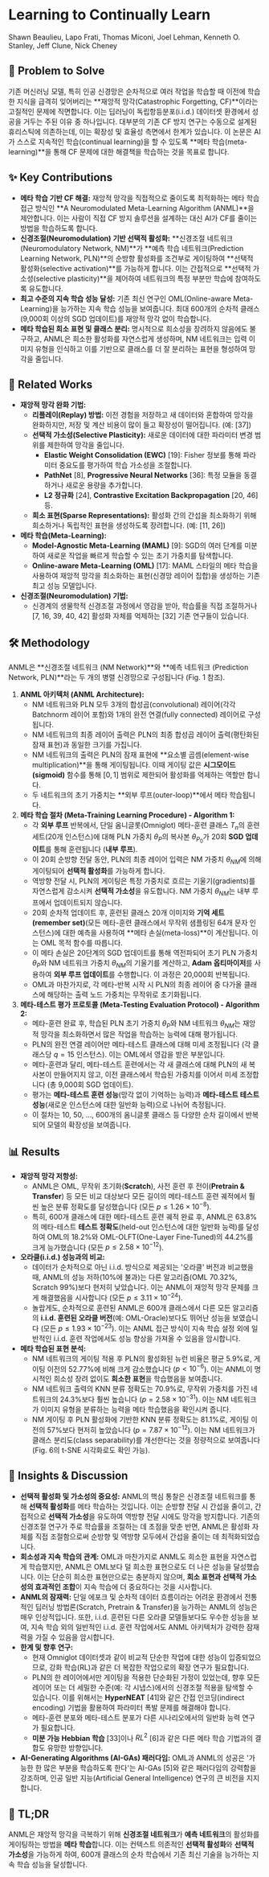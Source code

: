 # Learning to Continually Learn

Shawn Beaulieu, Lapo Frati, Thomas Miconi, Joel Lehman, Kenneth O. Stanley, Jeff Clune, Nick Cheney

## 🧩 Problem to Solve

기존 머신러닝 모델, 특히 인공 신경망은 순차적으로 여러 작업을 학습할 때 이전에 학습한 지식을 급격히 잊어버리는 **재앙적 망각(Catastrophic Forgetting, CF)**이라는 고질적인 문제에 직면합니다. 이는 딥러닝이 독립항등분포(i.i.d.) 데이터셋 환경에서 성공을 거두는 주된 이유 중 하나입니다. 대부분의 기존 CF 방지 연구는 수동으로 설계된 휴리스틱에 의존하는데, 이는 확장성 및 효율성 측면에서 한계가 있습니다. 이 논문은 AI가 스스로 지속적인 학습(continual learning)을 할 수 있도록 **메타 학습(meta-learning)**을 통해 CF 문제에 대한 해결책을 학습하는 것을 목표로 합니다.

## ✨ Key Contributions

* **메타 학습 기반 CF 해결:** 재앙적 망각을 직접적으로 줄이도록 최적화하는 메타 학습 접근 방식인 **A Neuromodulated Meta-Learning Algorithm (ANML)**을 제안합니다. 이는 사람이 직접 CF 방지 솔루션을 설계하는 대신 AI가 CF를 줄이는 방법을 학습하도록 합니다.
* **신경조절(Neuromodulation) 기반 선택적 활성화:** **신경조절 네트워크(Neuromodulatory Network, NM)**가 **예측 학습 네트워크(Prediction Learning Network, PLN)**의 순방향 활성화를 조건부로 게이팅하여 **선택적 활성화(selective activation)**를 가능하게 합니다. 이는 간접적으로 **선택적 가소성(selective plasticity)**을 제어하여 네트워크의 특정 부분만 학습에 참여하도록 유도합니다.
* **최고 수준의 지속 학습 성능 달성:** 기존 최신 연구인 OML(Online-aware Meta-Learning)을 능가하는 지속 학습 성능을 보여줍니다. 최대 600개의 순차적 클래스(9,000회 이상의 SGD 업데이트)를 재앙적 망각 없이 학습합니다.
* **메타 학습된 희소 표현 및 클래스 분리:** 명시적으로 희소성을 장려하지 않음에도 불구하고, ANML은 희소한 활성화를 자연스럽게 생성하며, NM 네트워크는 입력 이미지 유형을 인식하고 이를 기반으로 클래스를 더 잘 분리하는 표현을 형성하여 망각을 줄입니다.

## 📎 Related Works

* **재앙적 망각 완화 기법:**
  * **리플레이(Replay) 방법:** 이전 경험을 저장하고 새 데이터와 혼합하여 망각을 완화하지만, 저장 및 계산 비용이 많이 들고 확장성이 떨어집니다. (예: [37])
  * **선택적 가소성(Selective Plasticity):** 새로운 데이터에 대한 파라미터 변경 범위를 제한하여 망각을 줄입니다.
    * **Elastic Weight Consolidation (EWC)** [19]: Fisher 정보를 통해 파라미터 중요도를 평가하여 학습 가소성을 조절합니다.
    * **PathNet** [8], **Progressive Neural Networks** [36]: 특정 모듈을 동결하거나 새로운 용량을 추가합니다.
    * **L2 정규화** [24], **Contrastive Excitation Backpropagation** [20, 46] 등.
  * **희소 표현(Sparse Representations):** 활성화 간의 간섭을 최소화하기 위해 희소하거나 독립적인 표현을 생성하도록 장려합니다. (예: [11, 26])
* **메타 학습(Meta-Learning):**
  * **Model-Agnostic Meta-Learning (MAML)** [9]: SGD의 여러 단계를 미분하여 새로운 작업을 빠르게 학습할 수 있는 초기 가중치를 탐색합니다.
  * **Online-aware Meta-Learning (OML)** [17]: MAML 스타일의 메타 학습을 사용하여 재앙적 망각을 최소화하는 표현(신경망 레이어 집합)을 생성하는 기존 최고 성능 모델입니다.
* **신경조절(Neuromodulation) 기법:**
  * 신경계의 생물학적 신경조절 과정에서 영감을 받아, 학습률을 직접 조절하거나 [7, 16, 39, 40, 42] 활성화 자체를 억제하는 [32] 기존 연구들이 있습니다.

## 🛠️ Methodology

ANML은 **신경조절 네트워크 (NM Network)**와 **예측 네트워크 (Prediction Network, PLN)**라는 두 개의 병렬 신경망으로 구성됩니다 (Fig. 1 참조).

1. **ANML 아키텍처 (ANML Architecture):**
    * NM 네트워크와 PLN 모두 3개의 합성곱(convolutional) 레이어(각각 Batchnorm 레이어 포함)와 1개의 완전 연결(fully connected) 레이어로 구성됩니다.
    * NM 네트워크의 최종 레이어 출력은 PLN의 최종 합성곱 레이어 출력(평탄화된 잠재 표현)과 동일한 크기를 가집니다.
    * NM 네트워크의 출력은 PLN의 잠재 표현에 **요소별 곱셈(element-wise multiplication)**을 통해 게이팅됩니다. 이때 게이팅 값은 **시그모이드(sigmoid)** 함수를 통해 $[0,1]$ 범위로 제한되어 활성화를 억제하는 역할만 합니다.
    * 두 네트워크의 초기 가중치는 **외부 루프(outer-loop)**에서 메타 학습됩니다.
2. **메타 학습 절차 (Meta-Training Learning Procedure) - Algorithm 1:**
    * 각 **외부 루프** 반복에서, 단일 옴니글롯(Omniglot) 메타-훈련 클래스 $T_n$의 훈련 세트(20개 인스턴스)에 대해 PLN 가중치 $\theta_P$의 복사본 $\theta_{P_0}$가 20회 **SGD 업데이트**를 통해 훈련됩니다 (**내부 루프**).
    * 이 20회 순방향 전달 동안, PLN의 최종 레이어 입력은 NM 가중치 $\theta_{NM}$에 의해 게이팅되어 **선택적 활성화**를 가능하게 합니다.
    * 역방향 전달 시, PLN의 게이팅은 특정 가중치로 흐르는 기울기(gradients)를 자연스럽게 감소시켜 **선택적 가소성**을 유도합니다. NM 가중치 $\theta_{NM}$는 내부 루프에서 업데이트되지 않습니다.
    * 20회 순차적 업데이트 후, 훈련된 클래스 20개 이미지와 **기억 세트(remember set)**(모든 메타-훈련 클래스에서 무작위 샘플링된 64개 문자 인스턴스)에 대한 예측을 사용하여 **메타 손실(meta-loss)**이 계산됩니다. 이는 OML 목적 함수를 따릅니다.
    * 이 메타 손실은 20단계의 SGD 업데이트를 통해 역전파되어 초기 PLN 가중치 $\theta_P$와 NM 네트워크 가중치 $\theta_{NM}$의 기울기를 계산하고, **Adam 옵티마이저**를 사용하여 **외부 루프 업데이트**를 수행합니다. 이 과정은 20,000회 반복됩니다.
    * OML과 마찬가지로, 각 메타-반복 시작 시 PLN의 최종 레이어 중 다가올 클래스에 해당하는 출력 노드 가중치는 무작위로 초기화됩니다.
3. **메타-테스트 평가 프로토콜 (Meta-Testing Evaluation Protocol) - Algorithm 2:**
    * 메타-훈련 완료 후, 학습된 PLN 초기 가중치 $\theta_P$와 NM 네트워크 $\theta_{NM}$는 재앙적 망각을 최소화하면서 많은 작업을 학습하는 능력에 대해 평가됩니다.
    * PLN의 완전 연결 레이어만 메타-테스트 클래스에 대해 미세 조정됩니다 (각 클래스당 $q=15$ 인스턴스). 이는 OML에서 영감을 받은 부분입니다.
    * 메타-훈련과 달리, 메타-테스트 훈련에서는 각 새 클래스에 대해 PLN의 새 복사본이 만들어지지 않고, 이전 클래스에서 학습된 가중치를 이어서 미세 조정합니다 (총 9,000회 SGD 업데이트).
    * 평가는 **메타-테스트 훈련 성능**(망각 없이 기억하는 능력)과 **메타-테스트 테스트 성능**(새로운 인스턴스에 대한 일반화 능력)으로 나뉘어 측정됩니다.
    * 이 절차는 10, 50, ..., 600개의 옴니글롯 클래스 등 다양한 순차 길이에서 반복되어 모델의 확장성을 보여줍니다.

## 📊 Results

* **재앙적 망각 저항성:**
  * ANML은 OML, 무작위 초기화(**Scratch**), 사전 훈련 후 전이(**Pretrain & Transfer**) 등 모든 비교 대상보다 모든 길이의 메타-테스트 훈련 궤적에서 훨씬 높은 분류 정확도를 달성했습니다 (모든 $p \le 1.26 \times 10^{-8}$).
  * 특히, 600개 클래스에 대한 메타-테스트 훈련 궤적 완료 후, ANML은 63.8%의 메타-테스트 **테스트 정확도**(held-out 인스턴스에 대한 일반화 능력)를 달성하여 OML의 18.2%와 OML-OLFT(One-Layer Fine-Tuned)의 44.2%를 크게 능가했습니다 (모든 $p \le 2.58 \times 10^{-12}$).
* **오라클(i.i.d.) 성능과의 비교:**
  * 데이터가 순차적으로 아닌 i.i.d. 방식으로 제공되는 '오라클' 버전과 비교했을 때, ANML의 성능 저하(10%에 불과)는 다른 알고리즘(OML 70.32%, Scratch 99%)보다 현저히 낮았습니다. 이는 ANML이 재앙적 망각 문제를 크게 해결했음을 시사합니다 (모든 $p \le 3.11 \times 10^{-24}$).
  * 놀랍게도, 순차적으로 훈련된 ANML은 600개 클래스에서 다른 모든 알고리즘의 **i.i.d. 훈련된 오라클 버전**(예: OML-Oracle)보다도 뛰어난 성능을 보였습니다 (모든 $p \le 1.93 \times 10^{-23}$). 이는 ANML 접근 방식이 지속 학습 설정 외에 일반적인 i.i.d. 훈련 작업에서도 성능 향상을 가져올 수 있음을 암시합니다.
* **메타 학습된 표현 분석:**
  * NM 네트워크의 게이팅 적용 후 PLN의 활성화된 뉴런 비율은 평균 5.9%로, 게이팅 이전의 52.77%에 비해 크게 감소했습니다 ($p < 10^{-6}$). 이는 ANML이 명시적인 희소성 장려 없이도 **희소한 표현**을 학습했음을 보여줍니다.
  * NM 네트워크 출력의 KNN 분류 정확도는 70.9%로, 무작위 가중치를 가진 네트워크의 24.3%보다 훨씬 높습니다 ($p = 2.58 \times 10^{-31}$). 이는 NM 네트워크가 이미지 유형을 분류하는 능력을 메타 학습했음을 확인시켜 줍니다.
  * NM 게이팅 후 PLN 활성화에 기반한 KNN 분류 정확도는 81.1%로, 게이팅 이전의 57%보다 현저히 높았습니다 ($p = 7.87 \times 10^{-12}$). 이는 NM 네트워크가 클래스 분리도(class separability)를 개선한다는 것을 정량적으로 보여줍니다 (Fig. 6의 t-SNE 시각화로도 확인 가능).

## 🧠 Insights & Discussion

* **선택적 활성화 및 가소성의 중요성:** ANML의 핵심 통찰은 신경조절 네트워크를 통해 **선택적 활성화**를 메타 학습하는 것입니다. 이는 순방향 전달 시 간섭을 줄이고, 간접적으로 **선택적 가소성**을 유도하여 역방향 전달 시에도 망각을 방지합니다. 기존의 신경조절 연구가 주로 학습률을 조절하는 데 초점을 맞춘 반면, ANML은 활성화 자체를 직접 조절함으로써 순방향 및 역방향 모두에서 간섭을 줄이는 데 최적화되었습니다.
* **희소성과 지속 학습의 관계:** OML과 마찬가지로 ANML도 희소한 표현을 자연스럽게 학습했지만, ANML은 OML보다 덜 희소한 표현으로도 더 나은 성능을 달성했습니다. 이는 단순히 희소한 표현만으로는 충분하지 않으며, **희소 표현과 선택적 가소성의 효과적인 조합**이 지속 학습에 더 중요하다는 것을 시사합니다.
* **ANML의 잠재력:** 단일 에포크 및 순차적 데이터 흐름이라는 어려운 환경에서 전통적인 딥러닝 방법론(Scratch, Pretrain & Transfer)을 능가하는 ANML의 성능은 매우 인상적입니다. 또한, i.i.d. 훈련된 다른 오라클 모델들보다도 우수한 성능을 보여, 지속 학습 외의 일반적인 i.i.d. 훈련 작업에서도 ANML 아키텍처가 강력한 잠재력을 가질 수 있음을 암시합니다.
* **한계 및 향후 연구:**
  * 현재 Omniglot 데이터셋과 같이 비교적 단순한 작업에 대한 성능이 입증되었으므로, 강화 학습(RL)과 같은 더 복잡한 작업으로의 확장 연구가 필요합니다.
  * PLN의 한 레이어에서만 게이팅을 적용한 단순화된 가정이 있었는데, 향후 모든 레이어 또는 더 세밀한 수준(예: 각 시냅스)에서의 신경조절 적용을 탐색할 수 있습니다. 이를 위해서는 **HyperNEAT** [41]와 같은 간접 인코딩(indirect encoding) 기법을 활용하여 파라미터 폭발 문제를 해결해야 합니다.
  * 메타-훈련 분포와 메타-테스트 분포가 다른 시나리오에서의 일반화 능력 연구가 필요합니다.
  * **미분 가능 Hebbian 학습** [33]이나 $RL^2$ [6]과 같은 다른 메타 학습 기법과의 결합도 유망한 방향입니다.
* **AI-Generating Algorithms (AI-GAs) 패러다임:** OML과 ANML의 성공은 '가능한 한 많은 부분을 학습하도록 한다'는 AI-GAs [5]와 같은 패러다임의 강력함을 강조하며, 인공 일반 지능(Artificial General Intelligence) 연구의 큰 비전을 지지합니다.

## 📌 TL;DR

ANML은 재앙적 망각을 극복하기 위해 **신경조절 네트워크**가 **예측 네트워크**의 활성화를 게이팅하는 방법을 **메타 학습**합니다. 이는 컨텍스트 의존적인 **선택적 활성화**와 **선택적 가소성**을 가능하게 하여, 600개 클래스의 순차 학습에서 기존 최신 기술을 능가하는 지속 학습 성능을 달성합니다.
